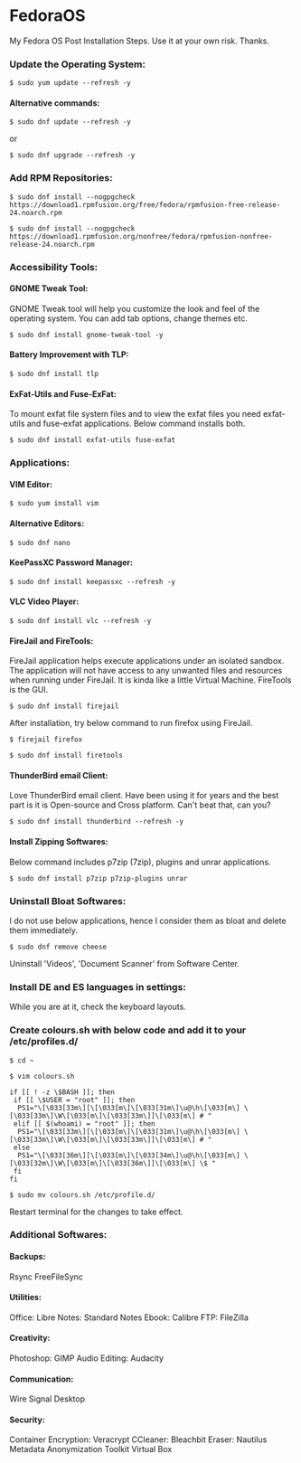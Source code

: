 # FedoraOS
My Fedora OS Post Installation Steps. Use it at your own risk. Thanks.

### Update the Operating System:

`$ sudo yum update --refresh -y`

#### Alternative commands:

`$ sudo dnf update --refresh -y`

or 

`$ sudo dnf upgrade --refresh -y`

### Add RPM Repositories:
```shell
$ sudo dnf install --nogpgcheck https://download1.rpmfusion.org/free/fedora/rpmfusion-free-release-24.noarch.rpm

$ sudo dnf install --nogpgcheck https://download1.rpmfusion.org/nonfree/fedora/rpmfusion-nonfree-release-24.noarch.rpm
```

### Accessibility Tools:
#### GNOME Tweak Tool:
GNOME Tweak tool will help you customize the look and feel of the operating system. You can add tab options, change themes etc.

`$ sudo dnf install gnome-tweak-tool -y`

#### Battery Improvement with TLP:
`$ sudo dnf install tlp`

#### ExFat-Utils and Fuse-ExFat:
To mount exfat file system files and to view the exfat files you need exfat-utils and fuse-exfat applications. Below command installs both.

`$ sudo dnf install exfat-utils fuse-exfat`


### Applications:
#### VIM Editor:
`$ sudo yum install vim`

#### Alternative Editors:
`$ sudo dnf nano`

#### KeePassXC Password Manager:
`$ sudo dnf install keepassxc --refresh -y`

#### VLC Video Player:
`$ sudo dnf install vlc --refresh -y`

#### FireJail and FireTools:
FireJail application helps execute applications under an isolated sandbox. The application will not have access to any unwanted files and resources when running under FireJail. It is kinda like a little Virtual Machine.
FireTools is the GUI.

`$ sudo dnf install firejail`

After installation, try below command to run firefox using FireJail.

`$ firejail firefox`

`$ sudo dnf install firetools`

#### ThunderBird email Client:

Love ThunderBird email client. Have been using it for years and the best part is it is Open-source and Cross platform. Can't beat that, can you?

`$ sudo dnf install thunderbird --refresh -y`

#### Install Zipping Softwares:
Below command includes p7zip (7zip), plugins and unrar applications.

`$ sudo dnf install p7zip p7zip-plugins unrar`


### Uninstall Bloat Softwares:
I do not use below applications, hence I consider them as bloat and delete them immediately.

`$ sudo dnf remove cheese`

Uninstall 'Videos', 'Document Scanner' from Software Center.

### Install DE and ES languages in settings:

While you are at it, check the keyboard layouts.

### Create colours.sh with below code and add it to your /etc/profiles.d/

`$ cd ~` 

`$ vim colours.sh`

```shell
if [[ ! -z \$BASH ]]; then
 if [[ \$USER = "root" ]]; then
  PS1="\[\033[33m\][\[\033[m\]\[\033[31m\]\u@\h\[\033[m\] \[\033[33m\]\W\[\033[m\]\[\033[33m\]]\[\033[m\] # "
 elif [[ $(whoami) = "root" ]]; then
  PS1="\[\033[33m\][\[\033[m\]\[\033[31m\]\u@\h\[\033[m\] \[\033[33m\]\W\[\033[m\]\[\033[33m\]]\[\033[m\] # "
 else
  PS1="\[\033[36m\][\[\033[m\]\[\033[34m\]\u@\h\[\033[m\] \[\033[32m\]\W\[\033[m\]\[\033[36m\]]\[\033[m\] \$ "
 fi
fi
```

`$ sudo mv colours.sh /etc/profile.d/`

Restart terminal for the changes to take effect.

### Additional Softwares:

#### Backups:
Rsync
FreeFileSync

#### Utilities:
Office: Libre
Notes: Standard Notes
Ebook: Calibre
FTP: FileZilla

#### Creativity:
Photoshop: GIMP
Audio Editing: Audacity

#### Communication:
Wire
Signal Desktop

#### Security:
Container Encryption: Veracrypt
CCleaner: Bleachbit
Eraser: Nautilus
Metadata Anonymization Toolkit
Virtual Box
